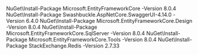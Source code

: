 NuGet\Install-Package Microsoft.EntityFrameworkCore -Version 8.0.4
NuGet\Install-Package Swashbuckle.AspNetCore.SwaggerUI-4.14.0 -Version 6.4.0
NuGet\Install-Package Microsoft.EntityFrameworkCore.Design -Version 8.0.4
NuGet\Install-Package Microsoft.EntityFrameworkCore.SqlServer -Version 8.0.4
NuGet\Install-Package Microsoft.EntityFrameworkCore.Tools -Version 8.0.4
NuGet\Install-Package StackExchange.Redis -Version 2.7.33
